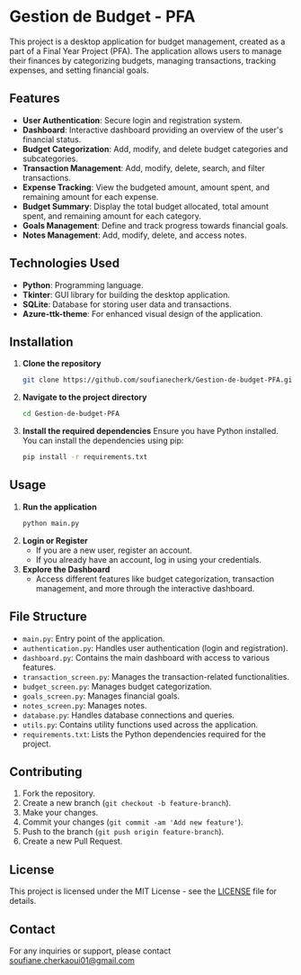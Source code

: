 # Gestion de Budget - PFA

This project is a desktop application for budget management, created as a part of a Final Year Project (PFA). The application allows users to manage their finances by categorizing budgets, managing transactions, tracking expenses, and setting financial goals.

## Features

- **User Authentication**: Secure login and registration system.
- **Dashboard**: Interactive dashboard providing an overview of the user's financial status.
- **Budget Categorization**: Add, modify, and delete budget categories and subcategories.
- **Transaction Management**: Add, modify, delete, search, and filter transactions.
- **Expense Tracking**: View the budgeted amount, amount spent, and remaining amount for each expense.
- **Budget Summary**: Display the total budget allocated, total amount spent, and remaining amount for each category.
- **Goals Management**: Define and track progress towards financial goals.
- **Notes Management**: Add, modify, delete, and access notes.

## Technologies Used

- **Python**: Programming language.
- **Tkinter**: GUI library for building the desktop application.
- **SQLite**: Database for storing user data and transactions.
- **Azure-ttk-theme**: For enhanced visual design of the application.

## Installation

1. **Clone the repository**
   ```bash
   git clone https://github.com/soufianecherk/Gestion-de-budget-PFA.git
   ```
2. **Navigate to the project directory**
   ```bash
   cd Gestion-de-budget-PFA
   ```
3. **Install the required dependencies**
   Ensure you have Python installed. You can install the dependencies using pip:
   ```bash
   pip install -r requirements.txt
   ```

## Usage

1. **Run the application**
   ```bash
   python main.py
   ```
2. **Login or Register**
   - If you are a new user, register an account.
   - If you already have an account, log in using your credentials.
3. **Explore the Dashboard**
   - Access different features like budget categorization, transaction management, and more through the interactive dashboard.

## File Structure

- `main.py`: Entry point of the application.
- `authentication.py`: Handles user authentication (login and registration).
- `dashboard.py`: Contains the main dashboard with access to various features.
- `transaction_screen.py`: Manages the transaction-related functionalities.
- `budget_screen.py`: Manages budget categorization.
- `goals_screen.py`: Manages financial goals.
- `notes_screen.py`: Manages notes.
- `database.py`: Handles database connections and queries.
- `utils.py`: Contains utility functions used across the application.
- `requirements.txt`: Lists the Python dependencies required for the project.

## Contributing

1. Fork the repository.
2. Create a new branch (`git checkout -b feature-branch`).
3. Make your changes.
4. Commit your changes (`git commit -am 'Add new feature'`).
5. Push to the branch (`git push origin feature-branch`).
6. Create a new Pull Request.

## License

This project is licensed under the MIT License - see the [LICENSE](LICENSE) file for details.

## Contact

For any inquiries or support, please contact soufiane.cherkaoui01@gmail.com
